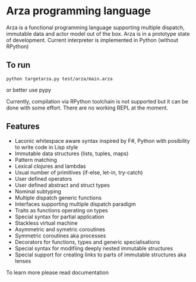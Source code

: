 # Arza programming language

Arza is a functional programming language supporting multiple dispatch, immutable data and actor model out of the box.
Arza is in a prototype state of development. 
Current interpreter is implemented in Python (without RPython)


## To run 
```
python targetarza.py test/arza/main.arza
```
or better use pypy

Currently, compilation via RPython toolchain is not supported but it can be done with some effort.
There are no working REPL at the moment.

## Features

* Laconic whitespace aware syntax inspired by F#, Python with posibility to write code in Lisp style
* Immutable data structures (lists, tuples, maps)
* Pattern matching
* Lexical clojures and lambdas
* Usual number of primitives (if-else, let-in, try-catch)
* User defined operators
* User defined abstract and struct types
* Nominal subtyping
* Multiple dispatch generic functions
* Interfaces supporting multiple dispatch paradigm
* Traits as functions operating on types
* Special syntax for partial application
* Stackless virtual machine
* Asymmetric and symetric coroutines
* Symmetric coroutines aka processes 
* Decorators for functions, types and generic specialisations
* Special syntax for modifiing deeply nested immutable structures
* Special support for creating links to parts of immutable structures aka lenses


To learn more please read documentation